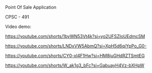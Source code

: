 Point Of Sale Application

CPSC - 491

Video demo:

https://youtube.com/shorts/1bvWN53Vt4k?si=yo2UFSZIoUEdmcSM

https://youtube.com/shorts/LNDxVW5AbmQ?si=XpH5d6qiYpPo_G0-

https://youtube.com/shorts/CY0-xl4F1Hw?si=HM8juGHdRZTSmtEG

https://youtube.com/shorts/W_ak1g3_bFc?si=GabuayH4Vz-bXHpW
